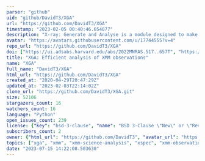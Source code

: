 ```yaml
---
parser: "github"
uid: "github/DavidT3/XGA"
url: "https://github.com/DavidT3/XGA"
timestamp: "2023-02-05 00:40:46.654077"
description: "X-ray: Generate and Analyse is a module designed to make the analysis of XMM observations simple and efficient. It provides an interface with SAS for the creation of XMM data products, as well as a way to easily perform fits (scalable for multiple observations) and retrieve information about an object, all within a Python package. "
avatar: "https://avatars.githubusercontent.com/u/17744555?v=4"
repo_url: "https://github.com/DavidT3/XGA"
doi: ["https://ui.adsabs.harvard.edu/abs/2022MNRAS.517..657T", "https://ui.adsabs.harvard.edu/abs/2022arXiv220201236T", "https://ui.adsabs.harvard.edu/abs/2023ascl.soft01012T/abstract"]
title: "XGA: Efficient analysis of XMM observations"
name: "XGA"
full_name: "DavidT3/XGA"
html_url: "https://github.com/DavidT3/XGA"
created_at: "2020-04-29T20:47:29Z"
updated_at: "2023-02-03T22:14:02Z"
clone_url: "https://github.com/DavidT3/XGA.git"
size: 52106
stargazers_count: 16
watchers_count: 16
language: "Python"
open_issues_count: 239
license: {"key": "bsd-3-clause", "name": "BSD 3-Clause \"New\" or \"Revised\" License", "spdx_id": "BSD-3-Clause", "url": "https://api.github.com/licenses/bsd-3-clause", "node_id": "MDc6TGljZW5zZTU="}
subscribers_count: 2
owner: {"html_url": "https://github.com/DavidT3", "avatar_url": "https://avatars.githubusercontent.com/u/17744555?v=4", "login": "DavidT3", "type": "User"}
topics: ["xga", "xmm", "xmm-science-analysis", "xspec", "xmm-observations", "sas", "heasoft", "x-ray", "astrophysics", "astronomy", "galaxy-clusters", "x-ray-astronomy"]
date: "2023-07-15 14:22:08.503630"
---
```

